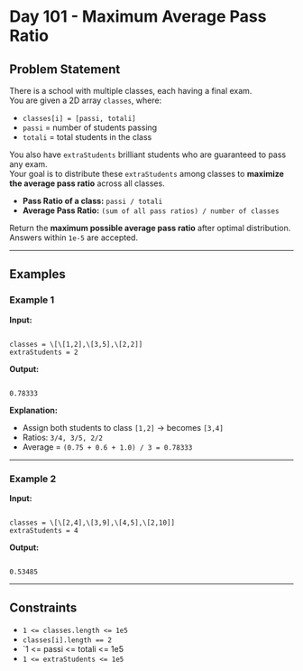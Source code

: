 # Day 101 - Maximum Average Pass Ratio

## Problem Statement
There is a school with multiple classes, each having a final exam.  
You are given a 2D array `classes`, where:
- `classes[i] = [passi, totali]`
- `passi` = number of students passing
- `totali` = total students in the class

You also have `extraStudents` brilliant students who are guaranteed to pass any exam.  
Your goal is to distribute these `extraStudents` among classes to **maximize the average pass ratio** across all classes.

- **Pass Ratio of a class:** `passi / totali`
- **Average Pass Ratio:** `(sum of all pass ratios) / number of classes`

Return the **maximum possible average pass ratio** after optimal distribution.  
Answers within `1e-5` are accepted.

---

## Examples

### Example 1
**Input:**
```

classes = \[\[1,2],\[3,5],\[2,2]]
extraStudents = 2

```

**Output:**
```

0.78333

```

**Explanation:**
- Assign both students to class `[1,2]` → becomes `[3,4]`
- Ratios: `3/4, 3/5, 2/2`
- Average = `(0.75 + 0.6 + 1.0) / 3 = 0.78333`

---

### Example 2
**Input:**
```

classes = \[\[2,4],\[3,9],\[4,5],\[2,10]]
extraStudents = 4

```

**Output:**
```

0.53485

````

---

## Constraints
- `1 <= classes.length <= 1e5`
- `classes[i].length == 2`
- `1 <= passi <= totali <= 1e5
- `1 <= extraStudents <= 1e5`
